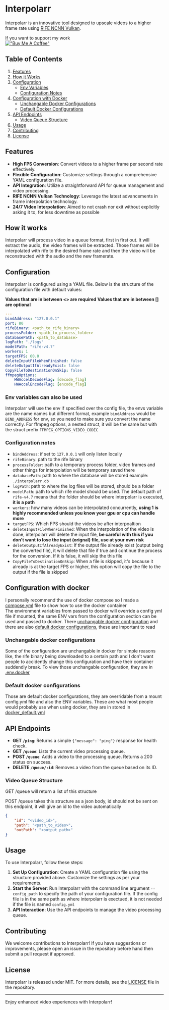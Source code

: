 # Interpolarr

Interpolarr is an innovative tool designed to upscale videos to a higher frame rate using [RIFE NCNN Vulkan](https://github.com/TNTwise/rife-ncnn-vulkan).

If you want to support my work<br>
[!["Buy Me A Coffee"](https://www.buymeacoffee.com/assets/img/custom_images/orange_img.png)](https://www.buymeacoffee.com/zelak)

## Table of Contents

1. [Features](#features)
2. [How it Works](#how-it-works)
3. [Configuration](#configuration)
    - [Env Variables](#env-variables-can-also-be-used)
    - [Configuration Notes](#configuration-notes)
4. [Configuration with Docker](#configuration-with-docker)
    - [Unchangable Docker Configurations](#unchangable-docker-configurations)
    - [Default Docker Configurations](#default-docker-configurations)
5. [API Endpoints](#api-endpoints)
    - [Video Queue Structure](#video-queue-structure)
6. [Usage](#usage)
7. [Contributing](#contributing)
8. [License](#license)

## Features

-   **High FPS Conversion**: Convert videos to a higher frame per second rate effectively.
-   **Flexible Configuration**: Customize settings through a comprehensive YAML configuration file.
-   **API Integration**: Utilize a straightforward API for queue management and video processing.
-   **RIFE NCNN Vulkan Technology**: Leverage the latest advancements in frame interpolation technology.
-   **24/7 Video Interpolation**: Aimed to not crash nor exit without explicitly asking it to, for less downtime as possible

## How it works

Interpolarr will process video in a queue format, first in first out. It will extract the audio, the video frames will be extracted. Those frames will be interpolated with rife to the desired frame rate and then the video will be reconstructed with the audio and the new framerate.

## Configuration

Interpolarr is configured using a YAML file. Below is the structure of the configuration file with default values:

**Values that are in between <> are required**
**Values that are in between [] are optional**

```yaml
---
bindAddress: "127.0.0.1"
port: 80
rifeBinary: <path_to_rife_binary>
processFolder: <path_to_process_folder>
databasePath: <path_to_database>
logPath: "./logs"
modelPath: "rife-v4.7"
workers: 1
targetFPS: 60.0
deleteInputFileWhenFinished: false
deleteOutputIfAlreadyExist: false
CopyFileToDestinationOnSkip: false
ffmpegOptions:
    HWAccelDecodeFlag: [decode_flag]
    HWAccelEncodeFlag: [encode_flag]
```

### Env variables can also be used

Interpolarr will use the env if specified over the config file, the envs variable are the name names but different format, example `bindAddress` would be `BIND_ADDRESS` for env, so you need to make sure you convert the name correctly. For ffmpeg options, a nested struct, it will be the same but with the struct prefix `FFMPEG_OPTIONS_VIDEO_CODEC`

### Configuration notes

-   `bindAddress`: if set to `127.0.0.1` will only listen locally
-   `rifeBinary`: path to the rife binary
-   `processFolder`: path to a temporary process folder, video frames and other things for interpolation will be temporary saved there
-   `databasePath`: path to where the database will be stored example: `./interpolarr.db`
-   `logPath`: path to where the log files will be stored, should be a folder
-   `modelPath`: path to which rife model should be used. The default path of `rife-v4.7` means that the folder should be where interpolarr is executed, **it is a path**
-   `workers`: how many videos can be interpolated concurrently, **using 1 is highly recommended unless you know your gpu or cpu can handle more**
-   `targetFPS`: Which FPS should the videos be after interpoaltion
-   `deleteInputFileWhenFinished`: When the interpolation of the video is done, interpolarr will delete the input file, **be careful with this if you don't want to lose the input (orignal) file, use at your own risk**
-   `deleteOutputIfAlreadyExist`: If the output file already exist (output being the converted file), it will delete that file if true and continue the process for the conversion. If it is false, it will skip the this file
-   `CopyFileToDestinationOnSkip`: When a file is skipped, it's because it already is at the target FPS or higher, this option will copy the file to the output if the file is skipped

## Configuration with docker

I personally recommend the use of docker compose so I made a [compose.yml](compose.yml) file to show how to use the docker container<br>
The environment variables from passed to docker will override a config yml file if mounted, the same ENV vars from the configuration section can be used and passed to docker. There [unchangable docker configuration](#unchangable-docker-configurations) and there are also [default docker configurations](#default-docker-configurations), these are important to read

### Unchangable docker configurations

Some of the configuration are unchangable in docker for simple reasons like, the rife binary being downloaded to a certain path and I don't want people to accidently change this configuration and have their container suddendly break. To view those unchangable configuration, they are in [.env.docker](.env.docker)

### Default docker configurations

Those are default docker configurations, they are overridable from a mount config.yml file and also the ENV variables. These are what most people would probably use when using docker, they are in stored in [docker_default.yml](docker_default.yml)

## API Endpoints

-   **GET `/ping`**: Returns a simple `{"message": "ping"}` response for health check.
-   **GET `/queue`**: Lists the current video processing queue.
-   **POST `/queue`**: Adds a video to the processing queue. Returns a 200 status on success.
-   **DELETE `/queue/:id`**: Removes a video from the queue based on its ID.

### Video Queue Structure

GET /queue will return a list of this structure

POST /queue takes this structure as a json body, id should not be sent on this endpoint, it will give an id to the video automatically

```json
{
    "id": "<video_id>",
    "path": "<path_to_video>",
    "outPath": "<output_path>"
}
```

## Usage

To use Interpolarr, follow these steps:

1. **Set Up Configuration**: Create a YAML configuration file using the structure provided above. Customize the settings as per your requirements.
2. **Start the Server**: Run Interpolarr with the command line argument `--config_path` to specify the path of your configuration file. If the config file is in the same path as where interpolarr is exectued, it is not needed if the file is named `config.yml`
3. **API Interaction**: Use the API endpoints to manage the video processing queue.

## Contributing

We welcome contributions to Interpolarr! If you have suggestions or improvements, please open an issue in the repository before hand then submit a pull request if approved.

## License

Interpolarr is released under MIT. For more details, see the [LICENSE](LICENSE) file in the repository.

---

Enjoy enhanced video experiences with Interpolarr!
